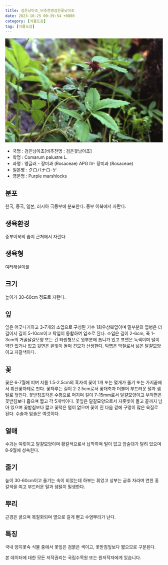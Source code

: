 ```yaml
---
title: 검은낭아초_비추천명검은꽃낭아초
date: 2023-10-25 00:39:54 +0800
category: [식물도감]
tag: [식물도감]
---
```




![검은낭아초[비추천명 : 검은꽃낭아초]](/assets/img/fileUpload/plants/basic/Rosaceae/Potentilla/13433/2_th2.JPG)
- 국명 : 검은낭아초[비추천명 : 검은꽃낭아초]
- 학명 : Comarum palustre L.
- 과명 : 앵글러 - 장미과 (Rosaceae) APG Ⅳ- 장미과 (Rosaceae)
- 일본명 : クロバナロ-ゲ
- 영문명 : Purple marshlocks


## 분포
한국, 중국, 일본, 러시아 극동부에 분포한다.
중부 이북에서 자란다.
## 생육환경
중부이북의 습지 근처에서 자란다.
## 생육형
여러해살이풀 
## 크기
높이가 30-60cm 정도로 자란다.
## 잎
잎은 어긋나기하고 3-7개의 소엽으로 구성된 기수 1회우상복엽이며 밑부분의 엽병은 더 길어서 길이 5-10cm이고 탁엽이 동합하여 엽초로 된다. 소엽은 길이 2-6cm, 폭 1-3cm의 거꿀달걀모양 또는 긴 타원형으로 윗부분에 톱니가 있고 표면은 녹색이며 털이 약간 있거나 없고 뒷면은 흰빛이 돌며 견모가 산생한다. 탁엽은 막질로서 넓은 달걀모양이고 자갈색이다.
## 꽃
꽃은 6-7월에 피며 지름 1.5-2.5cm의 흑자색 꽃이 1개 또는 몇개가 줄기 또는 가지끝에서 취산꽃차례로 핀다. 꽃자루는 길이 2-2.5cm로서 꽃대축과 더불어 부드러운 털과 샘털로 덮인다. 꽃받침조각은 수평으로 퍼지며 길이 7-15mm로서 달걀모양이고 부악편은 꽃받침보다 좁으며 짧고 각 5개씩이다. 꽃잎은 달걀모양으로서 자줏빛이 돌고 끝까지 남아 있으며 꽃받침보다 짧고 꽃턱은 털이 없으며 꽃이 진 다음 겉에 구멍이 많은 육질로 된다. 수술과 암술은 여럿이다.
## 열매
수과는 여럿이고 달걀모양이며 황갈색으로서 납작하며 털이 없고 암술대가 달려 있으며 8-9월에 성숙한다.
## 줄기
높이 30-60cm이고 줄기는 속이 비었는데 하부는 휘었고 상부는 곧추 자라며 연한 홍갈색을 띠고 부드러운 털과 샘털이 밀생한다.
## 뿌리
근경은 굵으며 목질화되며 옆으로 길게 뻗고 수염뿌리가 난다.
## 특징
국내 양지꽃속 식물 중에서 꽃잎은 검붉은 색이고, 꽃받침잎보다 짧으므로 구분된다.






본 데이터에 대한 모든 저작권리는 국립수목원 또는 원저작자에게 있습니다.
